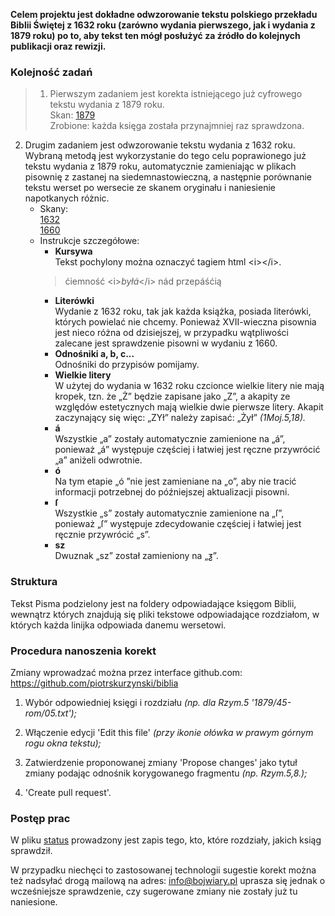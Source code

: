 **Celem projektu jest dokładne odwzorowanie tekstu polskiego
przekładu Biblii Świętej z 1632 roku (zarówno wydania pierwszego,
jak i wydania z 1879 roku) po to, aby tekst ten mógł posłużyć
za źródło do kolejnych publikacji oraz rewizji.**

### Kolejność zadań
>1. Pierwszym zadaniem jest korekta istniejącego już
cyfrowego tekstu wydania z 1879 roku.
<br>Skan: [1879](https://archive.org/details/biblijawietatoje00wars/page/n7/mode/2up?view=theater)
<br>Zrobione: każda księga została przynajmniej raz sprawdzona.

2. Drugim zadaniem jest odwzorowanie tekstu wydania z 1632 roku.
Wybraną metodą jest wykorzystanie do tego celu poprawionego
już tekstu wydania z 1879 roku, automatycznie zamieniając w plikach
pisownię z zastanej na siedemnastowieczną, a następnie porównanie
tekstu werset po wersecie ze skanem oryginału i naniesienie napotkanych różnic.
	- Skany:
	<br>[1632](https://drive.google.com/file/d/1MLVMZMDLZgNnFCoV1l6hrlajAzMLP9-E)
	<br>[1660](https://books.google.pl/books?id=FSZfAAAAcAAJ&dq=pismo%20%C5%9Bwi%C4%99te%201660&hl=pl&pg=RA2-PA256#v=onepage&q&f=false)
	- Instrukcje szczegółowe:
		- **Kursywa**
		<br>Tekst pochylony można oznaczyć tagiem html &lt;i&gt;&lt;/i&gt;.
		>ćiemność &lt;i&gt;<i>byłá</i>&lt;/i&gt; nád przepáśćią
 		- **Literówki**
		<br>Wydanie z 1632 roku, tak jak każda książka, posiada literówki, których powielać
		nie chcemy. Ponieważ XVII-wieczna pisownia jest nieco różna od dzisiejszej,
		w przypadku wątpliwości zalecane jest sprawdzenie pisowni w wydaniu z 1660.
		- **Odnośniki a, b, c...**
		<br>Odnośniki do przypisów pomijamy.
		- **Wielkie litery**
		<br>W użytej do wydania w 1632 roku czcionce wielkie litery nie mają kropek,
		tzn. że „Ż” będzie zapisane jako „Z”, a akapity ze względów estetycznych mają wielkie dwie
		pierwsze litery. Akapit zaczynający się więc: „ZYł” należy zapisać: „Żył” _(1Moj.5,18)._
		- **á**
		<br>Wszystkie „a” zostały automatycznie zamienione na „á”, ponieważ „á” występuje
		częściej i łatwiej jest ręczne przywrócić „a” aniżeli odwrotnie.
		- **ó**
		<br>Na tym etapie „ó ”nie jest zamieniane na „o”, aby nie tracić informacji
		potrzebnej do późniejszej aktualizacji pisowni.
		- **ſ**
		<br>Wszystkie „s” zostały automatycznie zamienione na „ſ”, ponieważ „ſ” występuje
		zdecydowanie częściej i łatwiej jest ręcznie przywrócić „s”.
		- **sz**
		<br>Dwuznak „sz” został zamieniony na „ƺ”.

### Struktura
Tekst Pisma podzielony jest na foldery odpowiadające księgom Biblii,
wewnątrz których znajdują się pliki tekstowe odpowiadające rozdziałom,
w których każda linijka odpowiada danemu wersetowi.


### Procedura nanoszenia korekt
Zmiany wprowadzać można przez interface github.com:
https://github.com/piotrskurzynski/biblia

1. Wybór odpowiedniej księgi i rozdziału
_(np. dla Rzym.5 '1879/45-rom/05.txt');_

2. Włączenie edycji 'Edit this file'
_(przy ikonie ołówka w prawym górnym rogu okna tekstu);_

3. Zatwierdzenie proponowanej zmiany 'Propose changes'
jako tytuł zmiany podając odnośnik korygowanego fragmentu
_(np. Rzym.5,8.);_

4. 'Create pull request'.


### Postęp prac
W pliku [status](/status) prowadzony jest zapis tego,
kto, które rozdziały, jakich ksiąg sprawdził.


W przypadku niechęci to zastosowanej technologii sugestie korekt
można też nadsyłać drogą mailową na adres: info@bojwiary.pl
uprasza się jednak o wcześniejsze sprawdzenie, czy sugerowane
zmiany nie zostały już tu naniesione.
